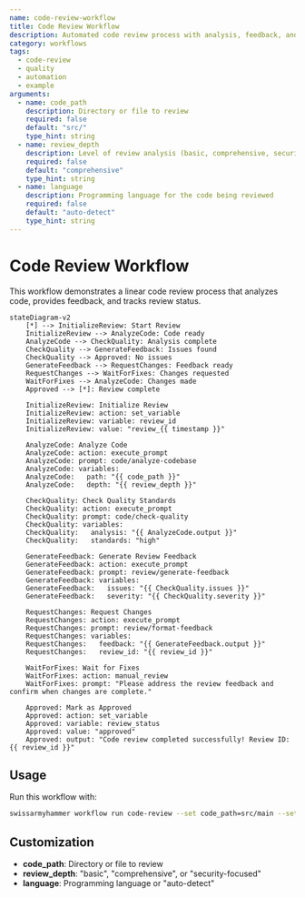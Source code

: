 ```yaml
---
name: code-review-workflow
title: Code Review Workflow
description: Automated code review process with analysis, feedback, and approval steps
category: workflows
tags:
  - code-review
  - quality
  - automation
  - example
arguments:
  - name: code_path
    description: Directory or file to review
    required: false
    default: "src/"
    type_hint: string
  - name: review_depth
    description: Level of review analysis (basic, comprehensive, security-focused)
    required: false
    default: "comprehensive"
    type_hint: string
  - name: language
    description: Programming language for the code being reviewed
    required: false
    default: "auto-detect"
    type_hint: string
---
```


# Code Review Workflow

This workflow demonstrates a linear code review process that analyzes code,
provides feedback, and tracks review status.

```mermaid
stateDiagram-v2
    [*] --> InitializeReview: Start Review
    InitializeReview --> AnalyzeCode: Code ready
    AnalyzeCode --> CheckQuality: Analysis complete
    CheckQuality --> GenerateFeedback: Issues found
    CheckQuality --> Approved: No issues
    GenerateFeedback --> RequestChanges: Feedback ready
    RequestChanges --> WaitForFixes: Changes requested
    WaitForFixes --> AnalyzeCode: Changes made
    Approved --> [*]: Review complete
    
    InitializeReview: Initialize Review
    InitializeReview: action: set_variable
    InitializeReview: variable: review_id
    InitializeReview: value: "review_{{ timestamp }}"
    
    AnalyzeCode: Analyze Code
    AnalyzeCode: action: execute_prompt
    AnalyzeCode: prompt: code/analyze-codebase
    AnalyzeCode: variables:
    AnalyzeCode:   path: "{{ code_path }}"
    AnalyzeCode:   depth: "{{ review_depth }}"
    
    CheckQuality: Check Quality Standards
    CheckQuality: action: execute_prompt
    CheckQuality: prompt: code/check-quality
    CheckQuality: variables:
    CheckQuality:   analysis: "{{ AnalyzeCode.output }}"
    CheckQuality:   standards: "high"
    
    GenerateFeedback: Generate Review Feedback
    GenerateFeedback: action: execute_prompt
    GenerateFeedback: prompt: review/generate-feedback
    GenerateFeedback: variables:
    GenerateFeedback:   issues: "{{ CheckQuality.issues }}"
    GenerateFeedback:   severity: "{{ CheckQuality.severity }}"
    
    RequestChanges: Request Changes
    RequestChanges: action: execute_prompt
    RequestChanges: prompt: review/format-feedback
    RequestChanges: variables:
    RequestChanges:   feedback: "{{ GenerateFeedback.output }}"
    RequestChanges:   review_id: "{{ review_id }}"
    
    WaitForFixes: Wait for Fixes
    WaitForFixes: action: manual_review
    WaitForFixes: prompt: "Please address the review feedback and confirm when changes are complete."
    
    Approved: Mark as Approved
    Approved: action: set_variable
    Approved: variable: review_status
    Approved: value: "approved"
    Approved: output: "Code review completed successfully! Review ID: {{ review_id }}"
```

## Usage

Run this workflow with:

```bash
swissarmyhammer workflow run code-review --set code_path=src/main --set language=rust
```

## Customization

- **code_path**: Directory or file to review
- **review_depth**: "basic", "comprehensive", or "security-focused"
- **language**: Programming language or "auto-detect"